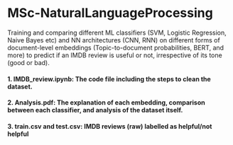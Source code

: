 # MSc-NaturalLanguageProcessing

Training and comparing different ML classifiers (SVM, Logistic Regression, Naive Bayes etc) and NN architectures (CNN, RNN) on different forms of document-level embeddings (Topic-to-document probabilities, BERT, and more) to predict if an IMDB review is useful or not, irrespective of its tone (good or bad).

#### 1. IMDB_review.ipynb: The code file including the steps to clean the dataset.
#### 2. Analysis.pdf: The explanation of each embedding, comparison between each classifier, and analysis of the dataset itself.
#### 3. train.csv and test.csv: IMDB reviews (raw) labelled as helpful/not helpful 
